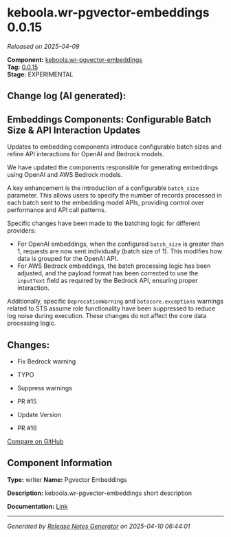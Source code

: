 #  keboola.wr-pgvector-embeddings 0.0.15

_Released on 2025-04-09_

**Component:** [keboola.wr-pgvector-embeddings](https://github.com/keboola/component-embeddings-v2)  
**Tag:** [0.0.15](https://github.com/keboola/component-embeddings-v2/releases/tag/0.0.15)  
**Stage:** EXPERIMENTAL


## Change log (AI generated):
## Embeddings Components: Configurable Batch Size & API Interaction Updates

Updates to embedding components introduce configurable batch sizes and refine API interactions for OpenAI and Bedrock models.

We have updated the components responsible for generating embeddings using OpenAI and AWS Bedrock models.

A key enhancement is the introduction of a configurable `batch_size` parameter. This allows users to specify the number of records processed in each batch sent to the embedding model APIs, providing control over performance and API call patterns.

Specific changes have been made to the batching logic for different providers:
*   For OpenAI embeddings, when the configured `batch_size` is greater than 1, requests are now sent individually (batch size of 1). This modifies how data is grouped for the OpenAI API.
*   For AWS Bedrock embeddings, the batch processing logic has been adjusted, and the payload format has been corrected to use the `inputText` field as required by the Bedrock API, ensuring proper interaction.

Additionally, specific `DeprecationWarning` and `botocore.exceptions` warnings related to STS assume role functionality have been suppressed to reduce log noise during execution. These changes do not affect the core data processing logic.



## Changes:



- Fix Bedrock warning 




- TYPO 




- Suppress warnings 










- PR #15 




- Update Version 




- PR #16 



[Compare on GitHub](https://github.com/keboola/component-embeddings-v2/compare/0.0.14...0.0.15)



## Component Information
**Type:** writer
**Name:** Pgvector Embeddings

**Description:** keboola.wr-pgvector-embeddings short description


**Documentation:** [Link](https://github.com/keboola/component-embeddings-v2/blob/master/README.md)



---
_Generated by [Release Notes Generator](https://github.com/keboola/release-notes-generator)
on 2025-04-10 06:44:01_